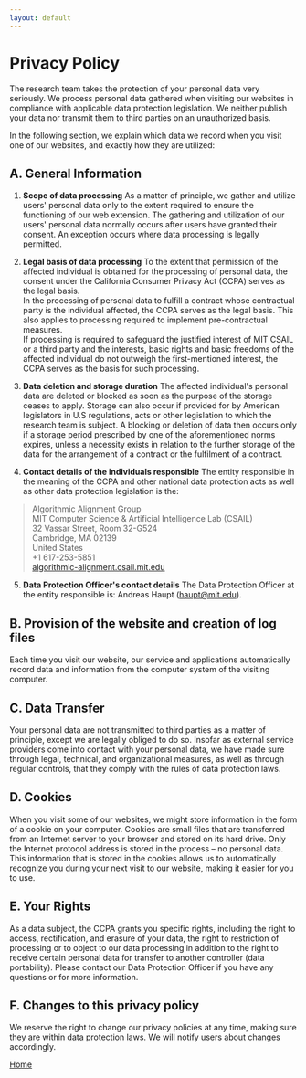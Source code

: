 ```yaml
---
layout: default
---
```


# Privacy Policy

The research team takes the protection of your personal data very seriously. We process personal data gathered when visiting our websites in compliance with applicable data protection legislation. We neither publish your data nor transmit them to third parties on an unauthorized basis.

In the following section, we explain which data we record when you visit one of our websites, and exactly how they are utilized:

## A. General Information
1. **Scope of data processing**
As a matter of principle, we gather and utilize users' personal data only to the extent required to ensure the functioning of our web extension. The gathering and utilization of our users' personal data normally occurs after users have granted their consent. An exception occurs where data processing is legally permitted.

2. **Legal basis of data processing**
To the extent that permission of the affected individual is obtained for the processing of personal data, the consent under the California Consumer Privacy Act (CCPA) serves as the legal basis.  
In the processing of personal data to fulfill a contract whose contractual party is the individual affected, the CCPA serves as the legal basis. This also applies to processing required to implement pre-contractual measures.  
If processing is required to safeguard the justified interest of MIT CSAIL or a third party and the interests, basic rights and basic freedoms of the affected individual do not outweigh the first-mentioned interest, the CCPA serves as the basis for such processing.

3. **Data deletion and storage duration**
The affected individual's personal data are deleted or blocked as soon as the purpose of the storage ceases to apply. Storage can also occur if provided for by American legislators in U.S regulations, acts or other legislation to which the research team is subject. A blocking or deletion of data then occurs only if a storage period prescribed by one of the aforementioned norms expires, unless a necessity exists in relation to the further storage of the data for the arrangement of a contract or the fulfilment of a contract.

4. **Contact details of the individuals responsible**
The entity responsible in the meaning of the CCPA and other national data protection acts as well as other data protection legislation is the:  
> Algorithmic Alignment Group  
> MIT Computer Science & Artificial Intelligence Lab (CSAIL)  
> 32 Vassar Street, Room 32-G524  
> Cambridge, MA 02139  
> United States  
> +1 617-253-5851  
> [algorithmic-alignment.csail.mit.edu](https://www.algorithmic-alignment.csail.mit.edu)

5. **Data Protection Officer's contact details**
The Data Protection Officer at the entity responsible is: Andreas Haupt ([haupt@mit.edu](mailto:haupt@mit.edu)).

## B. Provision of the website and creation of log files
Each time you visit our website, our service and applications automatically record data and information from the computer system of the visiting computer.

## C. Data Transfer
Your personal data are not transmitted to third parties as a matter of principle, except we are legally obliged to do so. Insofar as external service providers come into contact with your personal data, we have made sure through legal, technical, and organizational measures, as well as through regular controls, that they comply with the rules of data protection laws.

## D. Cookies
When you visit some of our websites, we might store information in the form of a cookie on your computer. Cookies are small files that are transferred from an Internet server to your browser and stored on its hard drive. Only the Internet protocol address is stored in the process – no personal data. This information that is stored in the cookies allows us to automatically recognize you during your next visit to our website, making it easier for you to use.

## E. Your Rights
As a data subject, the CCPA grants you specific rights, including the right to access, rectification, and erasure of your data, the right to restriction of processing or to object to our data processing in addition to the right to receive certain personal data for transfer to another controller (data portability). Please contact our Data Protection Officer if you have any questions or for more information.

## F. Changes to this privacy policy
We reserve the right to change our privacy policies at any time, making sure they are within data protection laws. We will notify users about changes accordingly.

[Home](./)
